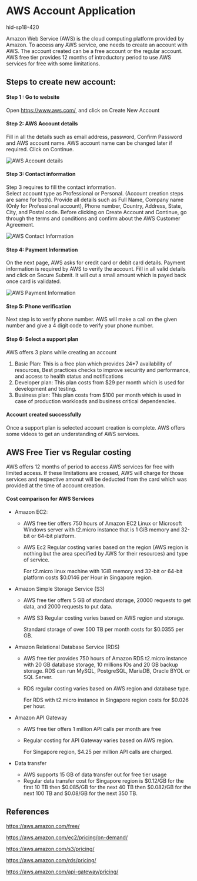 # AWS Account Application 

hid-sp18-420

Amazon Web Service (AWS) is the cloud computing platform provided by Amazon.  To access any AWS service, one needs to create an account with AWS. The account created can be a free account or the regular account. AWS free tier provides 12 months of introductory period to use AWS services for free with some limitations. 

## Steps to create new account:

#### Step 1 : Go to website

Open https://www.aws.com/, and click on Create New Account

#### Step 2: AWS Account details

Fill in all the details such as email address, password, Confirm Password and AWS account name. AWS account name can be changed later if required. 
Click on Continue. 

![AWS Account details](https://github.com/cloudmesh-community/hid-sp18-420/blob/master/tutorial/images/aws%20step%202.jpg?raw=true)


#### Step 3: Contact information

Step 3 requires to fill the contact information.  
Select account type as Professional or Personal. (Account creation steps are same for both).
Provide all details such as Full Name, Company name (Only for Professional account), Phone number, Country, Address, State, City, and Postal code. 
Before clicking on Create Account and Continue, go through the terms and conditions and confirm about the AWS Customer Agreement. 

![AWS Contact Information](https://github.com/cloudmesh-community/hid-sp18-420/blob/master/tutorial/images/aws_account_step3.PNG?raw=true)


#### Step 4: Payment Information

On the next page, AWS asks for credit card or debit card details. Payment information is required by AWS to verify the account. 
Fill in all valid details and click on Secure Submit. 
It will cut a small amount which is payed back once card is validated. 

![AWS Payment Information](https://github.com/cloudmesh-community/hid-sp18-420/blob/master/tutorial/images/aws_account_payment.PNG?raw=true)


#### Step 5: Phone verification

Next step is to verify phone number. AWS will make a call on the given number and give a 4 digit code to verify your phone number. 

#### Step 6: Select a support plan 

AWS offers 3 plans while creating an account
1.	Basic Plan: This is a free plan which provides 24*7 availability of resources, Best practices checks to improve secuirity and performance, and access to health status and notifications
2.	Developer plan: This plan costs from $29 per month which is used for development and testing.
3.	Business plan: This plan costs from $100 per month which is used in case of production workloads and business critical dependencies. 

#### Account created successfully
Once a support plan is selected account creation is complete. AWS offers some videos to get an understanding of AWS services. 


## AWS Free Tier vs Regular costing

AWS offers 12 months of period to access AWS services for free with limited access. If these limitations are crossed, AWS will charge for those services and respective amonut will be deducted from the card which was provided at the time of account creation. 

#### Cost comparison for AWS Services

- Amazon EC2:

	- AWS free tier offers 750 hours of Amazon EC2 Linux or Microsoft Windows server with t2.micro instance that is 1 GiB memory and 32-bit or 64-bit platform.
	- AWS Ec2 Regular costing varies based on the region (AWS region is nothing but the area specified by AWS for their resources) and type of service. 

		For t2.micro linux machine with 1GiB memory and 32-bit or 64-bit platform costs $0.0146 per Hour in Singapore region. 
        
- Amazon Simple Storage Service (S3)

	- AWS free tier offers 5 GB of standard storage, 20000 requests to get data, and 2000 requests to put data.
	- AWS S3 Regular costing varies based on AWS region and storage.

		Standard storage of over 500 TB per month costs for $0.0355 per GB.

- Amazon Relational Database Service (RDS)

	- AWS free tier provides 750 hours of Amazon RDS t2.micro instance with 20 GB database storage, 10 millions IOs and 20 GB backup storage. RDS can run MySQL, PostgreSQL, MariaDB, Oracle BYOL or SQL Server.
	- RDS regular costing varies based on AWS region and database type.

		For RDS with t2.micro instance in Singapore region costs for $0.026 per hour.  

- Amazon API Gateway 

	- AWS free tier offers 1 million API calls per month are free
	- Regular costing for API Gateway varies based on AWS region. 

		For Singapore region, $4.25 per million API calls are charged. 
    
- Data transfer
	
    - AWS supports 15 GB of data transfer out for free tier usage
    - Regular data transfer cost for Singapore region is $0.12/GB for the first 10 TB then 
$0.085/GB for the next 40 TB then $0.082/GB for the next 100 TB and $0.08/GB for the next 350 TB.


## References
 
https://aws.amazon.com/free/

https://aws.amazon.com/ec2/pricing/on-demand/

https://aws.amazon.com/s3/pricing/

https://aws.amazon.com/rds/pricing/

https://aws.amazon.com/api-gateway/pricing/

